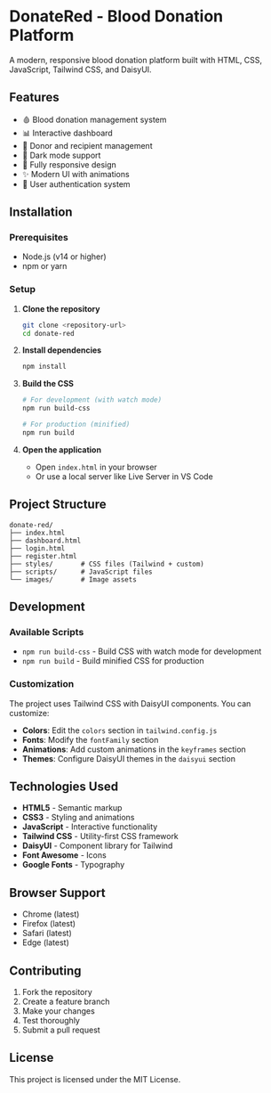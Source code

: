 # DonateRed - Blood Donation Platform

A modern, responsive blood donation platform built with HTML, CSS, JavaScript, Tailwind CSS, and DaisyUI.

## Features

-   🩸 Blood donation management system
-   📊 Interactive dashboard
-   👥 Donor and recipient management
-   🌙 Dark mode support
-   📱 Fully responsive design
-   ✨ Modern UI with animations
-   🔐 User authentication system

## Installation

### Prerequisites

-   Node.js (v14 or higher)
-   npm or yarn

### Setup

1. **Clone the repository**

    ```bash
    git clone <repository-url>
    cd donate-red
    ```

2. **Install dependencies**

    ```bash
    npm install
    ```

3. **Build the CSS**

    ```bash
    # For development (with watch mode)
    npm run build-css

    # For production (minified)
    npm run build
    ```

4. **Open the application**
    - Open `index.html` in your browser
    - Or use a local server like Live Server in VS Code

## Project Structure

```
donate-red/
├── index.html
├── dashboard.html
├── login.html
├── register.html
├── styles/       # CSS files (Tailwind + custom)
├── scripts/      # JavaScript files
└── images/       # Image assets
```

## Development

### Available Scripts

-   `npm run build-css` - Build CSS with watch mode for development
-   `npm run build` - Build minified CSS for production

### Customization

The project uses Tailwind CSS with DaisyUI components. You can customize:

-   **Colors**: Edit the `colors` section in `tailwind.config.js`
-   **Fonts**: Modify the `fontFamily` section
-   **Animations**: Add custom animations in the `keyframes` section
-   **Themes**: Configure DaisyUI themes in the `daisyui` section

## Technologies Used

-   **HTML5** - Semantic markup
-   **CSS3** - Styling and animations
-   **JavaScript** - Interactive functionality
-   **Tailwind CSS** - Utility-first CSS framework
-   **DaisyUI** - Component library for Tailwind
-   **Font Awesome** - Icons
-   **Google Fonts** - Typography

## Browser Support

-   Chrome (latest)
-   Firefox (latest)
-   Safari (latest)
-   Edge (latest)

## Contributing

1. Fork the repository
2. Create a feature branch
3. Make your changes
4. Test thoroughly
5. Submit a pull request

## License

This project is licensed under the MIT License.
